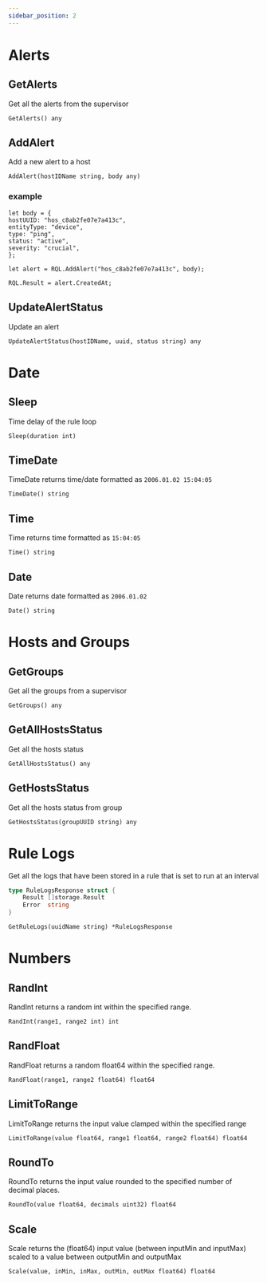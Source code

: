 ```yaml
---
sidebar_position: 2
---
```


# Alerts

## GetAlerts
Get all the alerts from the supervisor
```
GetAlerts() any
```

## AddAlert
Add a new alert to a host
```
AddAlert(hostIDName string, body any)
```

### example

```
let body = {
hostUUID: "hos_c8ab2fe07e7a413c",
entityType: "device",
type: "ping",
status: "active",
severity: "crucial",
};

let alert = RQL.AddAlert("hos_c8ab2fe07e7a413c", body);

RQL.Result = alert.CreatedAt;
```

## UpdateAlertStatus
Update an alert

```
UpdateAlertStatus(hostIDName, uuid, status string) any
```

# Date

## Sleep
Time delay of the rule loop

```
Sleep(duration int)
```


## TimeDate
TimeDate returns time/date formatted as `2006.01.02 15:04:05`

```
TimeDate() string 
```

## Time
Time returns time formatted as `15:04:05`

```
Time() string 
```

## Date
Date returns date formatted as `2006.01.02`

```
Date() string 
```

# Hosts and Groups

## GetGroups
Get all the groups from a supervisor

```
GetGroups() any
```

## GetAllHostsStatus
Get all the hosts status

```
GetAllHostsStatus() any
```

## GetHostsStatus
Get all the hosts status from group

```
GetHostsStatus(groupUUID string) any
```

# Rule Logs
Get all the logs that have been stored in a rule that is set to run at an interval

```go
type RuleLogsResponse struct {
	Result []storage.Result
	Error  string
}
```

```
GetRuleLogs(uuidName string) *RuleLogsResponse 
```

# Numbers

## RandInt
RandInt returns a random int within the specified range.

```
RandInt(range1, range2 int) int
```

## RandFloat
RandFloat returns a random float64 within the specified range.

```
RandFloat(range1, range2 float64) float64
```

## LimitToRange
LimitToRange returns the input value clamped within the specified range

```
LimitToRange(value float64, range1 float64, range2 float64) float64 
```

## RoundTo
RoundTo returns the input value rounded to the specified number of decimal places.


```
RoundTo(value float64, decimals uint32) float64 
```

## Scale
Scale returns the (float64) input value (between inputMin and inputMax) scaled to a value between outputMin and outputMax
```
Scale(value, inMin, inMax, outMin, outMax float64) float64
```
